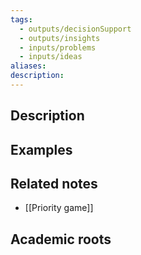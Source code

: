 ```yaml
---
tags:
  - outputs/decisionSupport
  - outputs/insights
  - inputs/problems
  - inputs/ideas
aliases: 
description:
---
```


## Description


## Examples 


## Related notes 
- [[Priority game]]

## Academic roots
